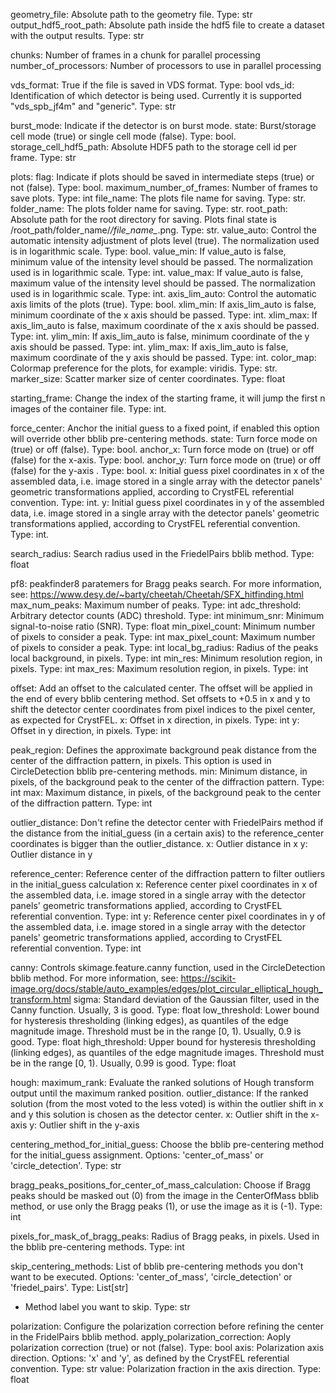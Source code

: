 geometry_file: Absolute path to the geometry file. Type: str
output_hdf5_root_path: Absolute path inside the hdf5 file to create a dataset with the output results. Type: str

chunks: Number of frames in a chunk for parallel processing
number_of_processors: Number of processors to use in parallel processing

vds_format: True if the file is saved in VDS format. Type: bool
vds_id: Identification of which detector is being used. Currently it is supported "vds_spb_jf4m" and "generic". Type: str

burst_mode: Indicate if the detector is on burst mode. 
  state: Burst/storage cell mode (true) or single cell mode (false). Type: bool.
  storage_cell_hdf5_path: Absolute HDF5 path to the storage cell id per frame. Type: str

plots:
  flag: Indicate if plots should be saved in intermediate steps (true) or not (false). Type: bool.
  maximum_number_of_frames: Number of frames to save plots. Type: int
  file_name: The plots file name for saving. Type: str.
  folder_name: The plots folder name for saving. Type: str.
  root_path: Absolute path for the root directory for saving. Plots final state is /root_path/folder_name/*/file_name_*.png. Type: str.
  value_auto: Control the automatic intensity adjustment of plots level (true). The normalization used is in logarithmic scale. Type: bool.
  value_min: If value_auto is false, minimum value of the intensity level should be passed. The normalization used is in logarithmic scale. Type: int.
  value_max: If value_auto is false, maximum value of the intensity level should be passed. The normalization used is in logarithmic scale. Type: int.
  axis_lim_auto: Control the automatic axis limits of the plots (true). Type: bool.
  xlim_min: If axis_lim_auto is false, minimum coordinate of the x axis should be passed. Type: int.
  xlim_max: If axis_lim_auto is false, maximum coordinate of the x axis should be passed. Type: int.
  ylim_min: If axis_lim_auto is false, minimum coordinate of the y axis should be passed. Type: int.
  ylim_max: If axis_lim_auto is false, maximum coordinate of the y axis should be passed. Type: int.
  color_map: Colormap preference for the plots, for example: viridis. Type: str.
  marker_size: Scatter marker size of center coordinates. Type: float

starting_frame: Change the index of the starting frame, it will jump the first n images of the container file. Type: int.

force_center: Anchor the initial guess to a fixed point, if enabled this option will override other bblib pre-centering methods.
  state: Turn force mode on (true) or off (false). Type: bool.
  anchor_x: Turn force mode on (true) or off (false) for the x-axis. Type: bool.
  anchor_y: Turn force mode on (true) or off (false) for the y-axis . Type: bool.
  x: Initial guess pixel coordinates in x of the assembled data, i.e. image stored in a single array with the detector panels' geometric transformations applied, according to CrystFEL referential convention. Type: int.
  y: Initial guess pixel coordinates in y of the assembled data, i.e. image stored in a single array with the detector panels' geometric transformations applied, according to CrystFEL referential convention. Type: int.

search_radius: Search radius used in the FriedelPairs bblib method. Type: float

pf8: peakfinder8 paratemers for Bragg peaks search. For more information, see: https://www.desy.de/~barty/cheetah/Cheetah/SFX_hitfinding.html
  max_num_peaks: Maximum number of peaks. Type: int
  adc_threshold: Arbitrary detector counts (ADC) threshold. Type: int
  minimum_snr: Minimum signal-to-noise ratio (SNR). Type: float
  min_pixel_count: Minimum number of pixels to consider a peak. Type: int
  max_pixel_count: Maximum number of pixels to consider a peak. Type: int
  local_bg_radius: Radius of the peaks local background, in pixels. Type: int
  min_res: Minimum resolution region, in pixels. Type: int
  max_res: Maximum resolution region, in pixels. Type: int

offset: Add an offset to the calculated center. The offset will be applied in the end of every bblib centering method. Set offsets to +0.5 in x and y to shift the detector center coordinates from pixel indices to the pixel center, as expected for CrystFEL.
  x: Offset in x direction, in pixels. Type: int
  y: Offset in y direction, in pixels. Type: int

peak_region: Defines the approximate background peak distance from the center of the diffraction pattern, in pixels. This option is used in CircleDetection bblib pre-centering methods.
  min: Minimum distance, in pixels, of the background peak to the center of the diffraction pattern. Type: int
  max: Maximum distance, in pixels, of the background peak to the center of the diffraction pattern. Type: int

outlier_distance: Don't refine the detector center with FriedelPairs method if the distance from the initial_guess (in a certain axis) to the reference_center coordinates is bigger than the outlier_distance.
  x: Outlier distance in x
  y: Outlier distance in y

reference_center: Reference center of the diffraction pattern to filter outliers in the initial_guess calculation
  x: Reference center pixel coordinates in x of the assembled data, i.e. image stored in a single array with the detector panels' geometric transformations applied, according to CrystFEL referential convention. Type: int
  y: Reference center pixel coordinates in y of the assembled data, i.e. image stored in a single array with the detector panels' geometric transformations applied, according to CrystFEL referential convention. Type: int

canny: Controls skimage.feature.canny function, used in the CircleDetection bblib method. For more information, see: https://scikit-image.org/docs/stable/auto_examples/edges/plot_circular_elliptical_hough_transform.html
  sigma: Standard deviation of the Gaussian filter, used in the Canny function. Usually, 3 is good. Type: float
  low_threshold: Lower bound for hysteresis thresholding (linking edges), as quantiles of the edge magnitude image. Threshold must be in the range [0, 1). Usually, 0.9 is good. Type: float
  high_threshold: Upper bound for hysteresis thresholding (linking edges), as quantiles of the edge magnitude images. Threshold must be in the range [0, 1). Usually, 0.99 is good. Type: float

hough:
  maximum_rank: Evaluate the ranked solutions of Hough transform output until the maximum ranked position. 
  outlier_distance: If the ranked solution (from the most voted to the less voted) is within the outlier shift in x and y this solution is chosen as the detector center.
    x: Outlier shift in the x-axis
    y: Outlier shift in the y-axis

centering_method_for_initial_guess: Choose the bblib pre-centering method for the initial_guess assignment. Options: 'center_of_mass' or 'circle_detection'. Type: str

bragg_peaks_positions_for_center_of_mass_calculation: Choose if Bragg peaks should be masked out (0) from the image in the CenterOfMass bblib method, or use only the Bragg peaks (1), or use the image as it is (-1). Type: int

pixels_for_mask_of_bragg_peaks: Radius of Bragg peaks, in pixels. Used in the bblib pre-centering methods. Type: int

skip_centering_methods: List of bblib pre-centering methods you don't want to be executed. Options: 'center_of_mass', 'circle_detection' or 'friedel_pairs'. Type: List[str]
  -  Method label you want to skip. Type: str

polarization: Configure the polarization correction before refining the center in the FridelPairs bblib method. 
  apply_polarization_correction: Aoply polarization correction (true) or not (false). Type: bool
  axis: Polarization axis direction. Options: 'x' and 'y', as defined by the CrystFEL referential convention. Type: str
  value: Polarization fraction in the axis direction. Type: float
